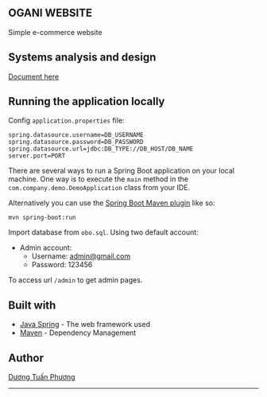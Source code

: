 ## OGANI WEBSITE
Simple e-commerce website

## Systems analysis and design
[Document here](https://docs.google.com/document/d/1-6Ru2IOioTl3lg0s0TrXmLUL3CNCRertbH4wIG_1z78/edit?usp=sharing)

## Running the application locally

Config ```application.properties``` file:
```
spring.datasource.username=DB_USERNAME
spring.datasource.password=DB_PASSWORD
spring.datasource.url=jdbc:DB_TYPE://DB_HOST/DB_NAME
server.port=PORT
```

There are several ways to run a Spring Boot application on your local machine. One way is to execute the `main` method in the `com.company.demo.DemoApplication` class from your IDE.

Alternatively you can use the [Spring Boot Maven plugin](https://docs.spring.io/spring-boot/docs/current/reference/html/build-tool-plugins-maven-plugin.html) like so:

```shell
mvn spring-boot:run
```

Import database from ```obo.sql```. Using two default account:

- Admin account:
    - Username: admin@gmail.com
    - Password: 123456


To access url ```/admin``` to get admin pages.  
   


## Built with
- [Java Spring](https://spring.io/) - The web framework used
- [Maven](https://mvnrepository.com/) - Dependency Management

## Author
[Dương Tuấn Phương](https://github.com/duongtuanphuong)


------------
